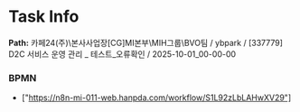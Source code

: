 # Task Info

**Path:** 카페24(주)\본사사업장\[CG]MI본부\MIH그룹\BVO팀 / ybpark / [337779] D2C 서비스 운영 관리 _ 테스트_오류확인 / 2025-10-01_00-00-00

### BPMN
- ["https://n8n-mi-011-web.hanpda.com/workflow/S1L92zLbLAHwXV29"]


